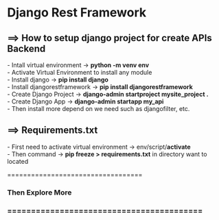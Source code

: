 <h1>Django Rest Framework</h1>

<h2>==> How to setup django project for create APIs Backend</h2>
    - Intall virtual environment -> <b>python -m venv env</b><br>
    - Activate Virtual Environment to install any module<br>
    - Install django -> <b>pip install django</b><br>
    - Install djangorestframework -> <b>pip install djangorestframework</b><br>
    - Create Django Project -> <b>django-admin startproject mysite_project .</b><br>
    - Create Django App -> <b>django-admin startapp my_api</b><br>
    - Then install more depend on we need such as djangofilter, etc.<br>



<h2>==> Requirements.txt</h2>
        - First need to activate virtual environment -> env/script/<b>activate</b><br>
        - Then command -> <b>pip freeze > requirements.txt</b> in directory want to located  <br>

==================================<h3>Then Explore More<h3>=========================================